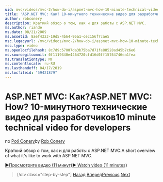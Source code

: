 ```yaml
---
uid: mvc/videos/mvc-2/how-do-i/aspnet-mvc-how-10-minute-technical-video-for-developers
title: 'ASP.NET MVC: Как? 10-минутного технические видео для разработчиков | Документация Майкрософт'
author: robconery
description: Краткий обзор о том, как и для работы с ASP.NET MVC.
ms.author: riande
ms.date: 08/21/2009
ms.assetid: 8aef4323-19d5-4b64-95a1-cec156f7cae5
msc.legacyurl: /mvc/videos/mvc-2/how-do-i/aspnet-mvc-how-10-minute-technical-video-for-developers
msc.type: video
ms.openlocfilehash: 8c7d9c57007da3b75ba7d71fe88528ad45b7c6e6
ms.sourcegitcommit: 0f1119340e4464720cfd16d0ff15764746ea1fea
ms.translationtype: MT
ms.contentlocale: ru-RU
ms.lasthandoff: 04/17/2019
ms.locfileid: "59421879"
---
```

# <a name="aspnet-mvc-how-10-minute-technical-video-for-developers"></a><span data-ttu-id="d4776-104">ASP.NET MVC: Как?</span><span class="sxs-lookup"><span data-stu-id="d4776-104">ASP.NET MVC: How?</span></span> <span data-ttu-id="d4776-105">10-минутного технические видео для разработчиков</span><span class="sxs-lookup"><span data-stu-id="d4776-105">10 minute technical video for developers</span></span>

<span data-ttu-id="d4776-106">по [Роб Conery](https://github.com/robconery)</span><span class="sxs-lookup"><span data-stu-id="d4776-106">by [Rob Conery](https://github.com/robconery)</span></span>

<span data-ttu-id="d4776-107">Краткий обзор о том, как и для работы с ASP.NET MVC.</span><span class="sxs-lookup"><span data-stu-id="d4776-107">A short overview of what it's like to work with ASP.NET MVC.</span></span>

[<span data-ttu-id="d4776-108">&#9654;Просмотрите видео (11 минут)</span><span class="sxs-lookup"><span data-stu-id="d4776-108">&#9654; Watch video (11 minutes)</span></span>](https://channel9.msdn.com/Blogs/ASP-NET-Site-Videos/aspnet-mvc-how-10-minute-technical-video-for-developers)

> [!div class="step-by-step"]
> <span data-ttu-id="d4776-109">[Назад](why-aspnet-mvc-3-minute-overview-video-for-decision-makers.md)
> [Вперед](how-do-i-return-json-formatted-data-for-an-ajax-call-in-an-aspnet-mvc-web-application.md)</span><span class="sxs-lookup"><span data-stu-id="d4776-109">[Previous](why-aspnet-mvc-3-minute-overview-video-for-decision-makers.md)
[Next](how-do-i-return-json-formatted-data-for-an-ajax-call-in-an-aspnet-mvc-web-application.md)</span></span>
